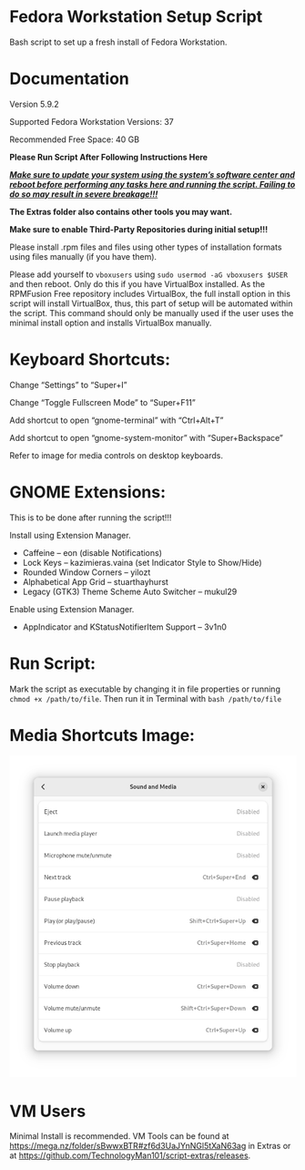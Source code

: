 # Fedora Workstation Setup Script
Bash script to set up a fresh install of Fedora Workstation.


# Documentation

Version 5.9.2

Supported Fedora Workstation Versions: 37

Recommended Free Space: 40 GB

**Please Run Script After Following Instructions Here**

<ins>_**Make sure to update your system using the system’s software center and reboot before performing any tasks here and running the script. Failing to do so may result in severe breakage!!!**_</ins>

**The Extras folder also contains other tools you may want.**

**Make sure to enable Third-Party Repositories during initial setup!!!**

Please install .rpm files and files using other types of installation formats using files manually (if you have them).

Please add yourself to `vboxusers` using `sudo usermod -aG vboxusers $USER` and then reboot. Only do this if you have VirtualBox installed. As the RPMFusion Free repository includes VirtualBox, the full install option in this script will install VirtualBox, thus, this part of setup will be automated within the script. This command should only be manually used if the user uses the minimal install option and installs VirtualBox manually. 


# Keyboard Shortcuts:

Change “Settings” to “Super+I”

Change “Toggle Fullscreen Mode” to “Super+F11”

Add shortcut to open “gnome-terminal” with “Ctrl+Alt+T”

Add shortcut to open “gnome-system-monitor” with “Super+Backspace”

Refer to image for media controls on desktop keyboards.


# GNOME Extensions:

This is to be done after running the script!!!

Install using Extension Manager. 

- Caffeine – eon (disable Notifications)
- Lock Keys – kazimieras.vaina (set Indicator Style to Show/Hide)
- Rounded Window Corners – yilozt
- Alphabetical App Grid – stuarthayhurst
- Legacy (GTK3) Theme Scheme Auto Switcher – mukul29

Enable using Extension Manager. 
- AppIndicator and KStatusNotifierItem Support – 3v1n0


# Run Script:

Mark the script as executable by changing it in file properties or running `chmod +x /path/to/file`. Then run it in Terminal with `bash /path/to/file`


# Media Shortcuts Image:
![Error](https://github.com/TechnologyMan101/fedora-workstation-setup-script/blob/main/Media%20Shortcuts%20for%20Desktop%20Keyboards.png?raw=true)


# VM Users

Minimal Install is recommended. VM Tools can be found at https://mega.nz/folder/sBwwxBTR#zf6d3UaJYnNGl5tXaN63ag in Extras or at https://github.com/TechnologyMan101/script-extras/releases.
